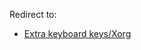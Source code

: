 Redirect to:

*   [Extra keyboard keys/Xorg](/index.php?title=Extra_keyboard_keys/Xorg&redirect=no "Extra keyboard keys/Xorg")